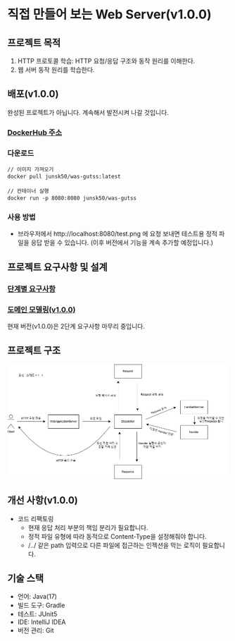 # 직접 만들어 보는 Web Server(v1.0.0)

## 프로젝트 목적

1. HTTP 프로토콜 학습: HTTP 요청/응답 구조와 동작 원리를 이해한다.
2. 웹 서버 동작 원리를 학습한다.

## 배포(v1.0.0)
완성된 프로젝트가 아닙니다. 계속해서 발전시켜 나갈 것입니다.

### [DockerHub 주소](https://hub.docker.com/repository/docker/junsk50/was-gutss/general)

### 다운로드
```
// 이미지 가져오기
docker pull junsk50/was-gutss:latest

// 컨테이너 실행
docker run -p 8080:8080 junsk50/was-gutss
```

### 사용 방법
* 브라우저에서 http://localhost:8080/test.png 에 요청 보내면 테스트용 정적 파일을 응답 받을 수 있습니다. (이후 버전에서 기능을 계속 추가할 예정입니다.)


## 프로젝트 요구사항 및 설계
### [단계별 요구사항](https://royal-manatee-71e.notion.site/WAS-176b6f16bdf880b1885efb0c46af8773)
### [도메인 모델링(v1.0.0)](https://royal-manatee-71e.notion.site/v1-0-0-1b8b6f16bdf880f4a049e106a6567c91)

현재 버전(v1.0.0)은 2단계 요구사항 마무리 중입니다.

## 프로젝트 구조
![img](img/uml.drawio.png)

## 개선 사항(v1.0.0)
* 코드 리팩토링
    * 현재 응답 처리 부분의 책임 분리가 필요합니다.
    * 정적 파일 유형에 따라 동적으로 Content-Type을 설정해줘야 합니다.
    * /../ 같은 path 입력으로 다른 파일에 접근하는 인젝션을 막는 로직이 필요합니다.


## 기술 스택

* 언어: Java(17)
* 빌드 도구: Gradle
* 테스트: JUnit5
* IDE: IntelliJ IDEA
* 버전 관리: Git

